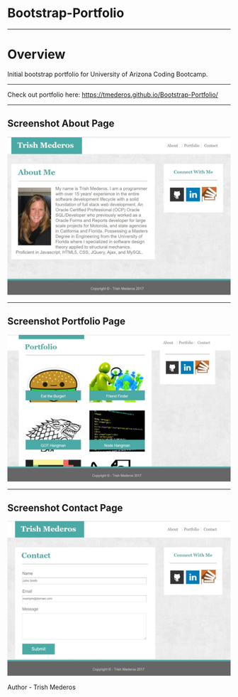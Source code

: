 # Bootstrap-Portfolio

---
# Overview
Initial bootstrap portfolio for University of Arizona Coding Bootcamp.

---
Check out portfolio here: https://tmederos.github.io/Bootstrap-Portfolio/

---
## Screenshot About Page

![Screenshot](https://github.com/tmederos/Bootstrap-Portfolio/blob/master/assets/images/screen-shot-1.jpg)

---
## Screenshot Portfolio Page

![Screenshot](https://github.com/tmederos/Bootstrap-Portfolio/blob/master/assets/images/screen-shot-2.jpg)

---
## Screenshot Contact Page

![Screenshot](https://github.com/tmederos/Bootstrap-Portfolio/blob/master/assets/images/screen-shot-3.jpg)


Author - Trish Mederos
